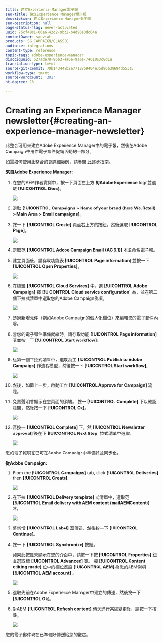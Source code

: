 ```yaml
---
title: 建立Experience Manager電子報
seo-title: 建立Experience Manager電子報
description: 建立Experience Manager電子報
seo-description: null
page-status-flag: never-activated
uuid: 75cf4891-06a6-42d2-9b22-b4d93e0dc64a
contentOwner: sauviat
products: SG_CAMPAIGN/CLASSIC
audience: integrations
content-type: reference
topic-tags: adobe-experience-manager
discoiquuid: 627ade78-96b3-4a6e-9ace-74610a3c8d1a
translation-type: tm+mt
source-git-commit: 70b143445b2e77128b9404e35d96b39694d55335
workflow-type: tm+mt
source-wordcount: '301'
ht-degree: 1%

---
```



# Creating an Experience Manager newsletter{#creating-an-experience-manager-newsletter}

此整合可用來建立Adobe Experience Manager中的電子報，然後在Adobe Campaign中用作電子郵件促銷活動的一部分。

如需如何使用此整合的更詳細範例，請參閱 [此逐步指南](https://helpx.adobe.com/campaign/kb/acc-aem.html)。

**來自Adobe Experience Manager:**

1. 在您的AEM作者實例中，按一下頁面左上方 **的Adobe Experience** logo並選取 **[!UICONTROL Sites]**。

   ![](assets/aem_uc_1.png)

1. 選取 **[!UICONTROL Campaigns > Name of your brand (here We.Retail) > Main Area > Email campaigns]**。
1. 按一下 **[!UICONTROL Create]** 頁面右上方的按鈕，然後選取 **[!UICONTROL Page]**。

   ![](assets/aem_uc_2.png)

1. 選取范 **[!UICONTROL Adobe Campaign Email (AC 6.1)]** 本並命名電子報。
1. 建立頁面後，請存取功能表 **[!UICONTROL Page information]** 並按一下 **[!UICONTROL Open Properties]**。

   ![](assets/aem_uc_3.png)

1. 在標籤 **[!UICONTROL Cloud Services]** 中，選 **[!UICONTROL Adobe Campaign]** 擇 **[!UICONTROL Cloud service configuration]** 為，並在第二個下拉式清單中選取您的Adobe Campaign例項。

   ![](assets/aem_uc_4.png)

1. 透過新增元件（例如Adobe Campaign的個人化欄位）來編輯您的電子郵件內容。
1. 當您的電子郵件準備就緒時，請存取功能 **[!UICONTROL Page information]** 表並按一下 **[!UICONTROL Start workflow]**。

   ![](assets/aem_uc_5.png)

1. 從第一個下拉式清單中，選取為工 **[!UICONTROL Publish to Adobe Campaign]** 作流程模型，然後按一下 **[!UICONTROL Start workflow]**。

   ![](assets/aem_uc_6.png)

1. 然後，如同上一步，啟動工作 **[!UICONTROL Approve for Campaign]** 流程。
1. 免責聲明會顯示在您頁面的頂端。 按一 **[!UICONTROL Complete]** 下以確認檢閱，然後按一下 **[!UICONTROL Ok]**。

   ![](assets/aem_uc_7.png)

1. 再按一 **[!UICONTROL Complete]** 下，然 **[!UICONTROL Newsletter approval]** 後在下 **[!UICONTROL Next Step]** 拉式清單中選取。

   ![](assets/aem_uc_8.png)

您的電子報現在已可在Adobe Campaign中準備好並同步化。

**從Adobe Campaign:**

1. From the **[!UICONTROL Campaigns]** tab, click **[!UICONTROL Deliveries]** then **[!UICONTROL Create]**.

   ![](assets/aem_uc_9.png)

1. 在下拉 **[!UICONTROL Delivery template]** 式清單中，選取范 **[!UICONTROL Email delivery with AEM content (mailAEMContent)]** 本。

   ![](assets/aem_uc_10.png)

1. 將新增 **[!UICONTROL Label]** 至傳送，然後按一下 **[!UICONTROL Continue]**。
1. 按一下 **[!UICONTROL Synchronize]** 按鈕。

   如果此按鈕未顯示在您的介面中，請按一下按 **[!UICONTROL Properties]** 鈕並選取標 **[!UICONTROL Advanced]** 簽。 欄 **[!UICONTROL Content editing mode]** 位中的欄位應設 **[!UICONTROL AEM]** 為您的AEM例項 **[!UICONTROL AEM account]** 。

   ![](assets/aem_uc_11.png)

1. 選取先前在Adobe Experience Manager中建立的傳送，然後按一下 **[!UICONTROL Ok]**。
1. 對AEM **[!UICONTROL Refresh content]** 傳送進行某些變更後，請按一下按鈕。

   ![](assets/aem_uc_12.png)

您的電子郵件現在已準備好傳送給您的觀眾。
